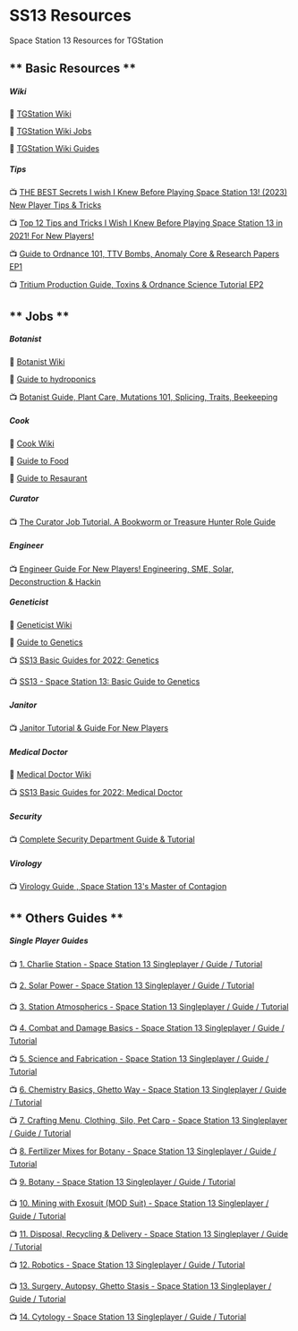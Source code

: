 # SS13 Resources
Space Station 13 Resources for TGStation 

## ** Basic Resources **
##### Wiki
:page_facing_up: [TGStation Wiki](https://tgstation13.org/wiki/Main_Page)

:page_facing_up: [TGStation Wiki Jobs](https://tgstation13.org/wiki/Jobs)

:page_facing_up: [TGStation Wiki Guides](https://tgstation13.org/wiki/Guides)

##### Tips
:tv: [THE BEST Secrets I wish I Knew Before Playing Space Station 13! (2023) New Player Tips & Tricks](https://www.youtube.com/watch?v=dWY9jeZI4k0)

:tv: [Top 12 Tips and Tricks I Wish I Knew Before Playing Space Station 13 in 2021! For New Players!](https://www.youtube.com/watch?v=6HFQWSHe2_k)

:tv: [Guide to Ordnance 101, TTV Bombs, Anomaly Core & Research Papers EP1](https://www.youtube.com/watch?v=ap_GfcjLzgg)

:tv: [Tritium Production Guide, Toxins & Ordnance Science Tutorial EP2](https://www.youtube.com/watch?v=1-2kZXh-ArM)

## ** Jobs **

##### Botanist 
:page_facing_up: [Botanist Wiki](https://tgstation13.org/wiki/Botanist)

:page_facing_up: [Guide to hydroponics](https://tgstation13.org/wiki/Guide_to_hydroponics)

:tv: [Botanist Guide, Plant Care, Mutations 101, Splicing, Traits, Beekeeping](https://www.youtube.com/watch?v=MH-jAp2ciJQ)

##### Cook
:page_facing_up: [Cook Wiki](https://tgstation13.org/wiki/Cook)

:page_facing_up: [Guide to Food](https://tgstation13.org/wiki/Guide_to_food)

:page_facing_up: [Guide to Resaurant](https://tgstation13.org/wiki/Guide_to_Restaurant)

##### Curator 
:tv: [The Curator Job Tutorial. A Bookworm or Treasure Hunter Role Guide](https://www.youtube.com/watch?v=6OUIjMOXaLY)

##### Engineer 
:tv: [Engineer Guide For New Players! Engineering, SME, Solar, Deconstruction & Hackin](https://www.youtube.com/watch?v=TxbkuYrNQDQ)

#####  Geneticist
:page_facing_up: [Geneticist Wiki](https://tgstation13.org/wiki/Geneticist)

:page_facing_up: [Guide to Genetics](https://tgstation13.org/wiki/Guide_to_genetics)

:tv: [SS13 Basic Guides for 2022: Genetics](https://www.youtube.com/watch?v=Fxi0DMK5sFQ)

:tv: [SS13 - Space Station 13: Basic Guide to Genetics](https://www.youtube.com/watch?v=bHRFEwUOVVU)

##### Janitor
:tv: [Janitor Tutorial & Guide For New Players](https://www.youtube.com/watch?v=oaFFm0VPz18)

##### Medical Doctor
:page_facing_up: [Medical Doctor Wiki](https://tgstation13.org/wiki/Medical_Doctor)

:tv: [SS13 Basic Guides for 2022: Medical Doctor](https://www.youtube.com/watch?v=qLPMUQMUiu8)

##### Security 
:tv: [Complete Security Department Guide & Tutorial](https://www.youtube.com/watch?v=ewFFgdE_4RE)

##### Virology 
:tv: [Virology Guide , Space Station 13's Master of Contagion](https://www.youtube.com/watch?v=WGVyI8bV-iI)

## ** Others Guides **

##### Single Player Guides
:tv: [1. Charlie Station - Space Station 13 Singleplayer / Guide / Tutorial](https://www.youtube.com/watch?v=vc0R1TFJ3z4)

:tv: [2. Solar Power - Space Station 13 Singleplayer / Guide / Tutorial](https://www.youtube.com/watch?v=p1LOCWBcBdQ)

:tv: [3. Station Atmospherics - Space Station 13 Singleplayer / Guide / Tutorial](https://www.youtube.com/watch?v=R3-2axpB3NA)

:tv: [4. Combat and Damage Basics - Space Station 13 Singleplayer / Guide / Tutorial](https://www.youtube.com/watch?v=Xh7iEja5vT0)

:tv: [5. Science and Fabrication - Space Station 13 Singleplayer / Guide / Tutorial](https://www.youtube.com/watch?v=DnBBFHOliho)

:tv: [6. Chemistry Basics, Ghetto Way - Space Station 13 Singleplayer / Guide / Tutorial](https://www.youtube.com/watch?v=o_nh9k4EI9M)

:tv: [7. Crafting Menu, Clothing, Silo, Pet Carp - Space Station 13 Singleplayer / Guide / Tutorial](https://www.youtube.com/watch?v=KT0fR1TNyr0)

:tv: [8. Fertilizer Mixes for Botany - Space Station 13 Singleplayer / Guide / Tutorial](https://www.youtube.com/watch?v=8T-dlE1-0IM)

:tv: [9. Botany - Space Station 13 Singleplayer / Guide / Tutorial](https://www.youtube.com/watch?v=-RUwLEXtVjQ)

:tv: [10. Mining with Exosuit (MOD Suit) - Space Station 13 Singleplayer / Guide / Tutorial](https://www.youtube.com/watch?v=YXarYuYPRMI)

:tv: [11. Disposal, Recycling & Delivery - Space Station 13 Singleplayer / Guide / Tutorial](https://www.youtube.com/watch?v=DAb4rXlafxU)

:tv: [12. Robotics - Space Station 13 Singleplayer / Guide / Tutorial](https://www.youtube.com/watch?v=U0kG0NwA2gs)

:tv: [13. Surgery, Autopsy, Ghetto Stasis - Space Station 13 Singleplayer / Guide / Tutorial](https://www.youtube.com/watch?v=pp3zd6PHW7Q)

:tv: [14. Cytology - Space Station 13 Singleplayer / Guide / Tutorial](https://www.youtube.com/watch?v=dkKFhH_IHhE)
